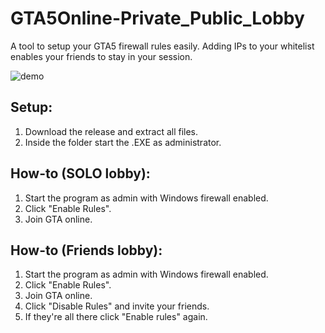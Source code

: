 # GTA5Online-Private_Public_Lobby
A tool to setup your GTA5 firewall rules easily. Adding IPs to your whitelist enables your friends to stay in your session.

![demo](https://i.imgur.com/t0F2Hfr.png)

## Setup:
1. Download the release and extract all files.
2. Inside the folder start the .EXE as administrator.

## How-to (SOLO lobby):
1. Start the program as admin with Windows firewall enabled.
2. Click "Enable Rules".
3. Join GTA online.

## How-to (Friends lobby):
1. Start the program as admin with Windows firewall enabled.
2. Click "Enable Rules".
3. Join GTA online.
4. Click "Disable Rules" and invite your friends.
5. If they're all there click "Enable rules" again.